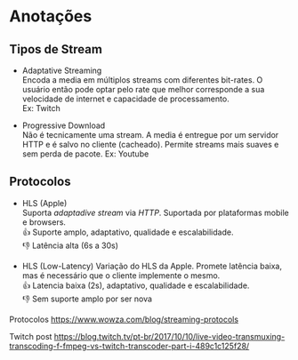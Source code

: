 # Anotações

## Tipos de Stream

* Adaptative Streaming  
Encoda a media em múltiplos streams com diferentes bit-rates. O usuário então pode optar pelo rate que melhor corresponde a sua velocidade de internet e capacidade de processamento.  
Ex: Twitch

* Progressive Download  
Não é tecnicamente uma stream. A media é entregue por um servidor HTTP e é salvo no cliente (cacheado). Permite streams mais suaves e sem perda de pacote. 
Ex: Youtube

## Protocolos

* HLS (Apple)  
Suporta *adaptadive stream* via *HTTP*. Suportada por plataformas mobile e browsers.  
👍 Suporte amplo, adaptativo, qualidade e escalabilidade.  
👎 Latência alta (6s a 30s)

* HLS (Low-Latency)
Variação do HLS da Apple. Promete latência baixa, mas é necessário que o cliente implemente o mesmo.  
👍 Latencia baixa (2s), adaptativo, qualidade e escalabilidade.  
👎 Sem suporte amplo por ser nova



Protocolos
https://www.wowza.com/blog/streaming-protocols

Twitch post
https://blog.twitch.tv/pt-br/2017/10/10/live-video-transmuxing-transcoding-f-fmpeg-vs-twitch-transcoder-part-i-489c1c125f28/
